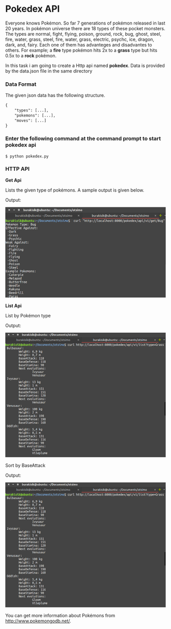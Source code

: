# Pokedex API

Everyone knows Pokémon. So far 7 generations of pokémon released in last 20 years. In pokémon universe there are 18 types of these pocket monsters. 
The types are normal, fight, flying, poison, ground, rock, bug, ghost, steel, fire, water, grass, steel, fire, water, grass, electric, psychc, ice, dragon, dark, and, fairy. Each one of them has advanteges and disadvantes to others. For example; a **fire** type pokémon hits 2x to a **grass** type but hits 0.5x to a **rock** pokémon.

In this task i am going to create a Http api named **pokedex**. Data is provided by the data.json file in the same directory

### Data Format

The given json data has the following structure.

    {
        "types": [...],
        "pokemons": [...],
        "moves": [...]
    }
    
### Enter the following command at the command prompt to start pokedex api 
```
$ python pokedex.py
```

### HTTP API
  
**Get Api**

Lists the given type of pokémons. A sample output is given below. 

Output:

   ![GetTypeByID](screenshots/getType_v1.png?raw=true)
   
   
**List Api**

List by Pokémon type

Output:

   ![ListByType](screenshots/listv1.png?raw=true)
   
Sort by BaseAttack

Output:

   ![ListByType](screenshots/listv1.png?raw=true)


You can get more information about Pokémons from http://www.pokemongodb.net/.








